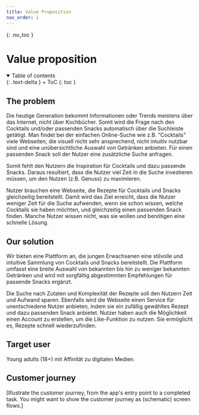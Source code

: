 ```yaml
---
title: Value Proposition
nav_order: 1
---
```


{: .no_toc }
# Value proposition

<details open markdown="block">
{: .text-delta }
<summary>Table of contents</summary>
+ ToC
{: toc }
</details>

## The problem

 Die heutige Generation bekommt Informationen oder Trends meistens über das Internet, nicht über Kochbücher. Somit wird die Frage nach den Cocktails und/oder passenden Snacks automatisch über die Suchleiste getätigt. Man findet bei der einfachen Online-Suche wie z.B. “Cocktails” viele Webseiten, die visuell nicht sehr ansprechend, nicht intuitiv nutzbar sind und eine unübersichtliche Auswahl von Getränken anbieten. Für einen passenden Snack soll der Nutzer eine zusätzliche Suche anfragen.

Somit fehlt den Nutzern die Inspiration für Cocktails und dazu passende Snacks. Daraus resultiert, dass die Nutzer viel Zeit in die Suche investieren müssen, um den Nutzen (z.B. Genuss) zu maximieren.

Nutzer brauchen eine Webseite, die Rezepte für Cocktails und Snacks gleichzeitig
bereitstellt. Damit wird das Ziel erreicht, dass die Nutzer weniger Zeit für die Suche
aufwenden, wenn sie schon wissen, welche Cocktails sie haben möchten, und gleichzeitig einen passenden Snack finden. Manche Nutzer wissen nicht, was sie wollen und benötigen eine schnelle Lösung.

## Our solution

Wir bieten eine Plattform an, die jungen Erwachsenen eine stilvolle und intuitive Sammlung von Cocktails und Snacks bereitstellt. Die Plattform umfasst eine breite Auswahl von bekannten bis hin zu weniger bekannten Getränken und wird mit sorgfältig abgestimmten Empfehlungen für passende Snacks ergänzt.

Die Suche nach Zutaten und Komplexität der Rezepte soll den Nutzern Zeit und Aufwand sparen. Ebenfalls wird die Webseite einen Service für unentschiedene Nutzer anbieten, indem sie ein zufällig gewähltes Rezept und dazu passenden Snack anbietet. Nutzer haben auch die Möglichkeit einen Account zu erstellen, um die Like-Funktion zu nutzen. Sie ermöglicht es, Rezepte schnell wiederzufinden.

## Target user

Young adults (18+) mit Affinität zu digitalen Medien.

## Customer journey

[Illustrate the customer journey, from the app's entry point to a completed task. You might want to show the customer journey as (schematic) screen flows.]